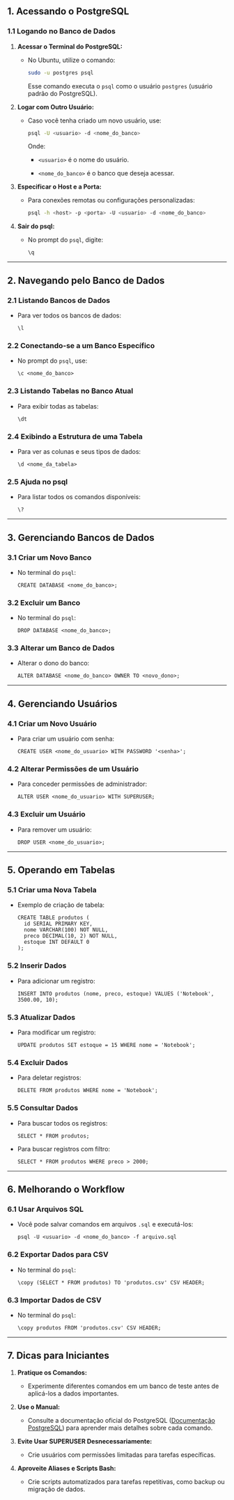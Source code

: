 ## 1. Acessando o PostgreSQL

### 1.1 Logando no Banco de Dados

1. **Acessar o Terminal do PostgreSQL:**
    
    - No Ubuntu, utilize o comando:
        
        ```bash
        sudo -u postgres psql
        ```
        
        Esse comando executa o `psql` como o usuário `postgres` (usuário padrão do PostgreSQL).
        
2. **Logar com Outro Usuário:**
    
    - Caso você tenha criado um novo usuário, use:
        
        ```bash
        psql -U <usuario> -d <nome_do_banco>
        ```
        
        Onde:
        
        - `<usuario>` é o nome do usuário.
            
        - `<nome_do_banco>` é o banco que deseja acessar.
            
3. **Especificar o Host e a Porta:**
    
    - Para conexões remotas ou configurações personalizadas:
        
        ```bash
        psql -h <host> -p <porta> -U <usuario> -d <nome_do_banco>
        ```
        
4. **Sair do psql:**
    
    - No prompt do `psql`, digite:
        
        ```
        \q
        ```
        

---

## 2. Navegando pelo Banco de Dados

### 2.1 Listando Bancos de Dados

- Para ver todos os bancos de dados:
    
    ```
    \l
    ```
    

### 2.2 Conectando-se a um Banco Específico

- No prompt do `psql`, use:
    
    ```
    \c <nome_do_banco>
    ```
    

### 2.3 Listando Tabelas no Banco Atual

- Para exibir todas as tabelas:
    
    ```
    \dt
    ```
    

### 2.4 Exibindo a Estrutura de uma Tabela

- Para ver as colunas e seus tipos de dados:
    
    ```
    \d <nome_da_tabela>
    ```
    

### 2.5 Ajuda no psql

- Para listar todos os comandos disponíveis:
    
    ```
    \?
    ```
    

---

## 3. Gerenciando Bancos de Dados

### 3.1 Criar um Novo Banco

- No terminal do `psql`:
    
    ```
    CREATE DATABASE <nome_do_banco>;
    ```
    

### 3.2 Excluir um Banco

- No terminal do `psql`:
    
    ```
    DROP DATABASE <nome_do_banco>;
    ```
    

### 3.3 Alterar um Banco de Dados

- Alterar o dono do banco:
    
    ```
    ALTER DATABASE <nome_do_banco> OWNER TO <novo_dono>;
    ```
    

---

## 4. Gerenciando Usuários

### 4.1 Criar um Novo Usuário

- Para criar um usuário com senha:
    
    ```
    CREATE USER <nome_do_usuario> WITH PASSWORD '<senha>';
    ```
    

### 4.2 Alterar Permissões de um Usuário

- Para conceder permissões de administrador:
    
    ```
    ALTER USER <nome_do_usuario> WITH SUPERUSER;
    ```
    

### 4.3 Excluir um Usuário

- Para remover um usuário:
    
    ```
    DROP USER <nome_do_usuario>;
    ```
    

---

## 5. Operando em Tabelas

### 5.1 Criar uma Nova Tabela

- Exemplo de criação de tabela:
    
    ```
    CREATE TABLE produtos (
      id SERIAL PRIMARY KEY,
      nome VARCHAR(100) NOT NULL,
      preco DECIMAL(10, 2) NOT NULL,
      estoque INT DEFAULT 0
    );
    ```
    

### 5.2 Inserir Dados

- Para adicionar um registro:
    
    ```
    INSERT INTO produtos (nome, preco, estoque) VALUES ('Notebook', 3500.00, 10);
    ```
    

### 5.3 Atualizar Dados

- Para modificar um registro:
    
    ```
    UPDATE produtos SET estoque = 15 WHERE nome = 'Notebook';
    ```
    

### 5.4 Excluir Dados

- Para deletar registros:
    
    ```
    DELETE FROM produtos WHERE nome = 'Notebook';
    ```
    

### 5.5 Consultar Dados

- Para buscar todos os registros:
    
    ```
    SELECT * FROM produtos;
    ```
    
- Para buscar registros com filtro:
    
    ```
    SELECT * FROM produtos WHERE preco > 2000;
    ```
    

---

## 6. Melhorando o Workflow

### 6.1 Usar Arquivos SQL

- Você pode salvar comandos em arquivos `.sql` e executá-los:
    
    ```
    psql -U <usuario> -d <nome_do_banco> -f arquivo.sql
    ```
    

### 6.2 Exportar Dados para CSV

- No terminal do `psql`:
    
    ```
    \copy (SELECT * FROM produtos) TO 'produtos.csv' CSV HEADER;
    ```
    

### 6.3 Importar Dados de CSV

- No terminal do `psql`:
    
    ```
    \copy produtos FROM 'produtos.csv' CSV HEADER;
    ```
    

---

## 7. Dicas para Iniciantes

1. **Pratique os Comandos:**
    
    - Experimente diferentes comandos em um banco de teste antes de aplicá-los a dados importantes.
        
2. **Use o Manual:**
    
    - Consulte a documentação oficial do PostgreSQL ([Documentação PostgreSQL](https://www.postgresql.org/docs/)) para aprender mais detalhes sobre cada comando.
        
3. **Evite Usar SUPERUSER Desnecessariamente:**
    
    - Crie usuários com permissões limitadas para tarefas específicas.
        
4. **Aproveite Aliases e Scripts Bash:**
    
    - Crie scripts automatizados para tarefas repetitivas, como backup ou migração de dados.
